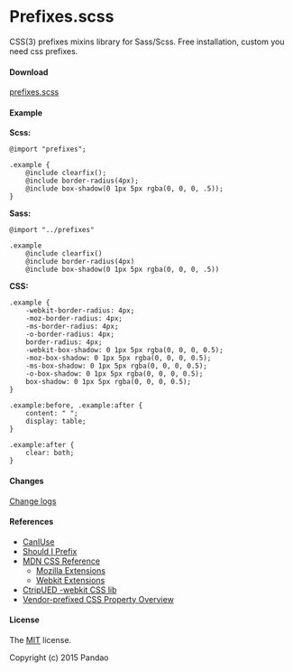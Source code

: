 # Prefixes.scss

CSS(3) prefixes mixins library for Sass/Scss. Free installation, custom you need css prefixes.

#### Download

[prefixes.scss](https://raw.githubusercontent.com/pandao/prefixes.scss/master/dist/prefixes.scss)

#### Example

**Scss:**

    @import "prefixes";
    
    .example {
        @include clearfix();
        @include border-radius(4px);
        @include box-shadow(0 1px 5px rgba(0, 0, 0, .5));
    }

**Sass:**

    @import "../prefixes"

    .example
        @include clearfix()
        @include border-radius(4px)
        @include box-shadow(0 1px 5px rgba(0, 0, 0, .5))

**CSS:**

    .example {
        -webkit-border-radius: 4px;
        -moz-border-radius: 4px;
        -ms-border-radius: 4px;
        -o-border-radius: 4px;
        border-radius: 4px;
        -webkit-box-shadow: 0 1px 5px rgba(0, 0, 0, 0.5);
        -moz-box-shadow: 0 1px 5px rgba(0, 0, 0, 0.5);
        -ms-box-shadow: 0 1px 5px rgba(0, 0, 0, 0.5);
        -o-box-shadow: 0 1px 5px rgba(0, 0, 0, 0.5);
        box-shadow: 0 1px 5px rgba(0, 0, 0, 0.5); 
    }
    
    .example:before, .example:after {
        content: " ";
        display: table; 
    }
    
    .example:after {
        clear: both; 
    }
    
#### Changes

[Change logs](https://github.com/pandao/prefixes.scss/blob/master/CHANGE.md)

#### References

- [CanIUse](http://caniuse.com/ "CanIUse")
- [Should I Prefix](http://shouldiprefix.com/ "Should I Prefix")
- [MDN CSS Reference](https://developer.mozilla.org/en-US/docs/Web/CSS/Reference "MDN CSS Reference")
    - [Mozilla Extensions](https://developer.mozilla.org/en-US/docs/Web/CSS/Reference/Mozilla_Extensions "Mozilla Extensions")
    - [Webkit Extensions](https://developer.mozilla.org/en-US/docs/Web/CSS/Reference/Webkit_Extensions "Webkit Extensions")
- [CtripUED -webkit CSS lib](http://ued.ctrip.com/webkitcss/index.html "CtripUED -webkit CSS lib")
- [Vendor-prefixed CSS Property Overview](http://peter.sh/experiments/vendor-prefixed-css-property-overview/ "Vendor-prefixed CSS Property Overview")

#### License

The [MIT](https://github.com/pandao/prefixes.scss/blob/master/LICENSE) license.

Copyright (c) 2015 Pandao
